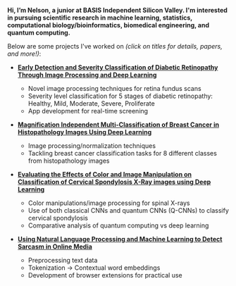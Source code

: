 **Hi, I’m Nelson, a junior at BASIS Independent Silicon Valley. I'm interested in pursuing scientific research in machine learning, statistics, computational biology/bioinformatics, biomedical engineering, and quantum computing.**

Below are some projects I've worked on _(click on titles for details, papers, and more!)_:

- **[Early Detection and Severity Classification of Diabetic Retinopathy Through Image Processing and Deep Learning](https://github.com/nknishio/Diabetic-Retinopathy)**
  - Novel image processing techniques for retina fundus scans
  - Severity level classification for 5 stages of diabetic retinopathy: Healthy, Mild, Moderate, Severe, Proliferate
  - App development for real-time screening
  
- **[Magnification Independent Multi-Classification of Breast Cancer in Histopathology Images Using Deep Learning](https://github.com/nknishio/Breast-Cancer)**
  - Image processing/normalization techniques
  - Tackling breast cancer classification tasks for 8 different classes from histopathology images
    
- **[Evaluating the Effects of Color and Image Manipulation on Classification of Cervical Spondylosis X-Ray images using Deep Learning](https://github.com/nknishio/Cervical-Spondylosis)**
  - Color manipulations/image processing for spinal X-rays
  - Use of both classical CNNs and quantum CNNs (Q-CNNs) to classify cervical spondylosis
  - Comparative analysis of quantum computing vs deep learning
  
- **[Using Natural Language Processing and Machine Learning to Detect Sarcasm in Online Media](https://github.com/nknishio/Sarcasm-Detection)**
  - Preprocessing text data
  - Tokenization -> Contextual word embeddings
  - Development of browser extensions for practical use
